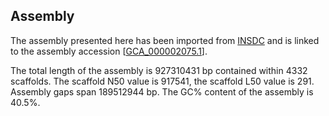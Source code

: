 **Assembly**
--------

The assembly presented here has been imported from [INSDC](http://www.insdc.org) and is linked to the assembly accession [[GCA\_000002075.1](http://www.ebi.ac.uk/ena/data/view/GCA_000002075.1)].

The total length of the assembly is 927310431 bp contained within 4332 scaffolds.
The scaffold N50 value is 917541, the scaffold L50 value is 291.
Assembly gaps span 189512944 bp. The GC% content of the assembly is 40.5%.
